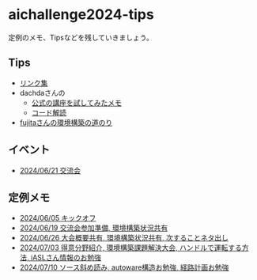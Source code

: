 # aichallenge2024-tips

定例のメモ、Tipsなどを残していきましょう。

## Tips
- [リンク集](Link.md)
- dachdaさんの
  - [公式の講座を試してみたメモ](memo-share/yu/try_course_memo.md)
  - [コード解読](memo-share/yu/read_code.md)
- [fujitaさんの環境構築の道のり](20240703_fujita.md)

## イベント
- [2024/06/21 交流会](20240621.md)

## 定例メモ
- [2024/06/05 キックオフ](20240605_Kickoff.md)
- [2024/06/19 交流会参加準備, 環境構築状況共有](20240619.md)
- [2024/06/26 大会概要共有, 環境構築状況共有, 次することネタ出し](20240626.md)
- [2024/07/03 得意分野紹介, 環境構築課題解決大会, ハンドルで運転する方法, iASLさん情報のお勉強](20240703.md)
- [2024/07/10 ソース斜め読み, autoware構造お勉強, 経路計画お勉強](20240710.md)
